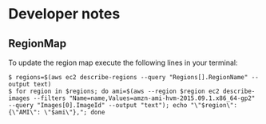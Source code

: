 # Developer notes

## RegionMap
To update the region map execute the following lines in your terminal:

```
$ regions=$(aws ec2 describe-regions --query "Regions[].RegionName" --output text)
$ for region in $regions; do ami=$(aws --region $region ec2 describe-images --filters "Name=name,Values=amzn-ami-hvm-2015.09.1.x86_64-gp2" --query "Images[0].ImageId" --output "text"); echo "\"$region\": {\"AMI\": \"$ami\"},"; done
```
